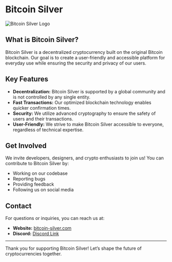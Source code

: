 # Bitcoin Silver

![Bitcoin Silver Logo](https://github.com/user-attachments/assets/0dc6dbbf-ca32-4cc5-a537-f82722efc420)


## What is Bitcoin Silver?

Bitcoin Silver is a decentralized cryptocurrency built on the original Bitcoin blockchain. Our goal is to create a user-friendly and accessible platform for everyday use while ensuring the security and privacy of our users.

## Key Features

- **Decentralization:** Bitcoin Silver is supported by a global community and is not controlled by any single entity.
- **Fast Transactions:** Our optimized blockchain technology enables quicker confirmation times.
- **Security:** We utilize advanced cryptography to ensure the safety of users and their transactions.
- **User-Friendly:** We strive to make Bitcoin Silver accessible to everyone, regardless of technical expertise.

## Get Involved

We invite developers, designers, and crypto enthusiasts to join us! You can contribute to Bitcoin Silver by:

- Working on our codebase
- Reporting bugs
- Providing feedback
- Following us on social media

## Contact

For questions or inquiries, you can reach us at:

- **Website:** [bitcoin-silver.com](https://bitcoin-silver.com)
- **Discord:** [Discord Link](https://discord.com/invite/MCGn7dzvgd)

---

Thank you for supporting Bitcoin Silver! Let’s shape the future of cryptocurrencies together.
